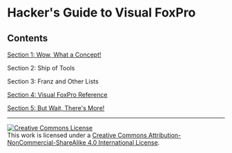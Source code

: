 # Hacker's Guide to Visual FoxPro

## Contents

[Section 1: Wow, What a Concept!](section1/index.md)

Section 2: Ship of Tools

Section 3: Franz and Other Lists

[Section 4: Visual FoxPro Reference](section4/index.md)

[Section 5: But Wait, There's More!](section4/index.md)

<hr>

<a rel="license" href="http://creativecommons.org/licenses/by-nc-sa/4.0/"><img alt="Creative Commons License" style="border-width:0" src="https://i.creativecommons.org/l/by-nc-sa/4.0/88x31.png" /></a><br />This work is licensed under a <a rel="license" href="http://creativecommons.org/licenses/by-nc-sa/4.0/">Creative Commons Attribution-NonCommercial-ShareAlike 4.0 International License</a>.